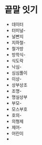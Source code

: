 # 끝말 잇기

* 데이터
* 터미널-
* 널빤지
* 지하철-
* 철가방
* 방학식-
* 식도락
* 낙심-
* 심심풀이
* 이상-
* 상부상조
* 조명-
* 명실상부
* 부모-
* 모스부호
* 호의-
* 의형제
* 제어-
* 어린이
* 
